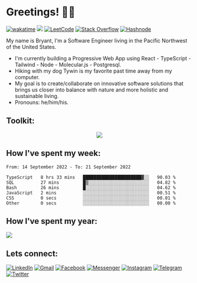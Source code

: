 # Greetings! 🤟🏼


[![wakatime](https://wakatime.com/badge/user/99e71179-209a-409a-b8bc-6612891d9ce9.svg)](https://wakatime.com/@99e71179-209a-409a-b8bc-6612891d9ce9) <a href='https://www.codewars.com/users/zataara'><img src="https://www.codewars.com/users/zataara/badges/micro"></a>  <a href='https://leetcode.com/zataara/'>![LeetCode](https://img.shields.io/badge/LeetCode-000000?style=flat&logo=LeetCode&logoColor=#d16c06)</a>  <a href='https://stackoverflow.com/users/14847517/bryant-macmahon'>![Stack Overflow](https://img.shields.io/badge/-Stackoverflow-FE7A16?style=flat&logo=stack-overflow&logoColor=white)</a> <a href='https://zataara.hashnode.dev/'> ![Hashnode](https://img.shields.io/badge/Hashnode-2962FF?style=flat&logo=hashnode&logoColor=white)</a>


My name is Bryant, I'm a Software Engineer living in the Pacific Northwest of the United States.

- I'm currently building a Progressive Web App using React - TypeScript - Tailwind - Node - Molecular.js - Postgresql.
- Hiking with my dog Tywin is my favorite past time away from my computer.
- My goal is to create/collaborate on innovative software solutions that brings us closer into balance with nature and more holistic and sustainable living.
- Pronouns: he/him/his.

## Toolkit:
<p align="center">
  <a href="https://skillicons.dev">
    <img src="https://skillicons.dev/icons?i=react,typescript,nodejs,redux,tailwind,bootstrap,py,html,materialui,css,express,javascript,flask,jest,bash,md,mongodb,postgres,docker,gcp,ps,figma,heroku,cloudflare,gatsby,firebase,git,github,vscode,stackoverflow" />
  </a>
</p>

<!-- <div align='center'>
  -->
<!-- React -->
<!-- <img width="60" src="https://cdn.jsdelivr.net/gh/devicons/devicon/icons/react/react-original-wordmark.svg" /> -->
 
<!-- Redux -->
<!-- <img width="60" src="https://cdn.jsdelivr.net/gh/devicons/devicon/icons/redux/redux-original.svg" />
 -->
<!-- Tailwind --> 
<!-- <img width="60" src="https://cdn.jsdelivr.net/gh/devicons/devicon/icons/tailwindcss/tailwindcss-plain.svg" />
  -->
<!-- Material UI -->
<!-- <img width="60" src="https://cdn.jsdelivr.net/gh/devicons/devicon/icons/materialui/materialui-original.svg" />
  -->
<!-- Bootstrap -->
<!-- <img width="60" src="https://cdn.jsdelivr.net/gh/devicons/devicon/icons/bootstrap/bootstrap-plain-wordmark.svg" />
 -->
<!-- TypeScript -->
<!-- <img width="60" src="https://cdn.jsdelivr.net/gh/devicons/devicon/icons/typescript/typescript-plain.svg" />
 -->
<!-- GIT -->
<!-- <img width="60" src="https://cdn.jsdelivr.net/gh/devicons/devicon/icons/git/git-plain.svg" />
  -->
<!-- HTML -->
<!-- <img width="60" src="https://cdn.jsdelivr.net/gh/devicons/devicon/icons/html5/html5-original.svg" />
  -->
<!-- CSS -->
<!-- <img width="60" src="https://cdn.jsdelivr.net/gh/devicons/devicon/icons/css3/css3-original.svg" />
  -->
<!-- Javscript -->
<!-- <img width="60" src="https://cdn.jsdelivr.net/gh/devicons/devicon/icons/javascript/javascript-original.svg" />
 -->
<!-- Jest -->
<!-- <img  width="60" src="https://cdn.jsdelivr.net/gh/devicons/devicon/icons/jest/jest-plain.svg" />
 -->
<!-- Jasmine -->
<!-- <img width="60" src="https://cdn.jsdelivr.net/gh/devicons/devicon/icons/jasmine/jasmine-plain-wordmark.svg" />
 -->
<!-- jQuery -->
<!-- <img width="60" src="https://cdn.jsdelivr.net/gh/devicons/devicon/icons/jquery/jquery-plain-wordmark.svg" />
 -->
<!-- Markdown -->
<!-- <img width="60" src="https://cdn.jsdelivr.net/gh/devicons/devicon/icons/markdown/markdown-original.svg" />
  -->
<!-- Python -->
<!-- <img width="60" src="https://cdn.jsdelivr.net/gh/devicons/devicon/icons/python/python-original.svg" />
  -->
<!-- Flask -->
<!-- <img width="60" src="https://cdn.jsdelivr.net/gh/devicons/devicon/icons/flask/flask-original.svg" />
 -->
<!-- Node.js -->
<!-- <img width="60" src="https://cdn.jsdelivr.net/gh/devicons/devicon/icons/nodejs/nodejs-original.svg" />
 -->
<!-- npm -->
<!-- <img width="60" src="https://cdn.jsdelivr.net/gh/devicons/devicon/icons/npm/npm-original-wordmark.svg" />
  -->
<!-- Express -->
<!-- <img width ="60" src="https://cdn.jsdelivr.net/gh/devicons/devicon/icons/express/express-original.svg" />
  -->
<!-- Ruby -->
<!-- img width="65" src="https://cdn.jsdelivr.net/gh/devicons/devicon/icons/ruby/ruby-plain.svg" />

<!-- Rails -->
<!-- img width="65" src="https://cdn.jsdelivr.net/gh/devicons/devicon/icons/rails/rails-plain.svg" />

<!-- Figma -->
<!-- <img width="60" src="https://cdn.jsdelivr.net/gh/devicons/devicon/icons/figma/figma-original.svg" />
 -->
<!-- Photoshop -->
<!-- <img width="60" src="https://cdn.jsdelivr.net/gh/devicons/devicon/icons/photoshop/photoshop-plain.svg" />
  -->
<!-- Bash -->
<!-- <img width="60" src="https://cdn.jsdelivr.net/gh/devicons/devicon/icons/bash/bash-original.svg" />
  -->
 <!-- MongoDB -->
<!-- <img width="60" src="https://cdn.jsdelivr.net/gh/devicons/devicon/icons/mongodb/mongodb-original-wordmark.svg" />
 -->
<!-- PostgreSQL -->
<!-- <img width="60" src="https://cdn.jsdelivr.net/gh/devicons/devicon/icons/postgresql/postgresql-original-wordmark.svg" />
  -->
<!-- Heroku -->
<!-- <img width="60" src="https://cdn.jsdelivr.net/gh/devicons/devicon/icons/heroku/heroku-original-wordmark.svg" />
 -->
<!-- VSCode -->
<!-- <img width="60" src="https://cdn.jsdelivr.net/gh/devicons/devicon/icons/vscode/vscode-original.svg" />
  -->
</div>

## How I've spent my week:
<!--START_SECTION:waka-->

```text
From: 14 September 2022 - To: 21 September 2022

TypeScript   8 hrs 33 mins   ██████████████████████▓░░   90.03 %
SQL          27 mins         █▒░░░░░░░░░░░░░░░░░░░░░░░   04.82 %
Bash         26 mins         █░░░░░░░░░░░░░░░░░░░░░░░░   04.62 %
JavaScript   2 mins          ░░░░░░░░░░░░░░░░░░░░░░░░░   00.51 %
CSS          0 secs          ░░░░░░░░░░░░░░░░░░░░░░░░░   00.01 %
Other        0 secs          ░░░░░░░░░░░░░░░░░░░░░░░░░   00.00 %
```

<!--END_SECTION:waka-->

## How I've spent my year:
<a href="https://wakatime.com"><img src="https://wakatime.com/share/@zataara/3c96471a-adab-4e16-99ab-941fb88544b6.png" /></a>
  
## Lets connect:
 
<a href='https://www.linkedin.com/in/bryantmac'>![LinkedIn](https://img.shields.io/badge/LinkedIn-%230077B5.svg?style=for-the-badge&logo=linkedin&logoColor=white)</a> <a href='https://mail.google.com/mail/?view=cm&fs=1&to=bryantmac@gmail.com&su=Hello!&body=Greetings'>![Gmail](https://img.shields.io/badge/Gmail-D14836?style=for-the-badge&logo=gmail&logoColor=white)</a> <a href='https://www.fb.com/bryantm'> ![Facebook](https://img.shields.io/badge/Facebook-%231877F2.svg?style=for-the-badge&logo=Facebook&logoColor=white)</a> <a href='https://www.m.me/bryantm'>![Messenger](https://img.shields.io/badge/Messenger-00B2FF?style=for-the-badge&logo=messenger&logoColor=white)</a> <a href='https://www.instagram.com/zataara.xyz'>![Instagram](https://img.shields.io/badge/Instagram-%23E4405F.svg?style=for-the-badge&logo=Instagram&logoColor=white)</a> <a href='https://telegram.me/zataara'>![Telegram](https://img.shields.io/badge/Telegram-2CA5E0?style=for-the-badge&logo=telegram&logoColor=white)</a> <a href='https://twitter.com/zataara_xyz'>![Twitter](https://img.shields.io/badge/Twitter-%231DA1F2.svg?style=for-the-badge&logo=Twitter&logoColor=white)</a>
 

  
<!-- <img src="https://github.com/zataara/zataara/blob/master/images/codeStats.svg" alt=""/> -->
<!-- All Apps -->
<!-- [![wakatime](https://wakatime.com/badge/user/99e71179-209a-409a-b8bc-6612891d9ce9.svg)](https://wakatime.com/@99e71179-209a-409a-b8bc-6612891d9ce9) -->
<!-- ## My Cumulative Github Journey:
<img align='left' src='https://github.com/zataara/github-api-stats/blob/master/generated/overview.svg' />
<img align='center' src='https://github.com/zataara/github-api-stats/blob/master/generated/languages.svg' /> -->
 
<!--   Most used Languages
<img src="https://github-readme-stats.vercel.app/api/top-langs/?username=zataara&theme=blue-green"> -->
 
 <!-- <div align='left'>
Checkout my progress on <a href='https://leetcode.com/zataara/'>Leetcode</a>!
<br>
<a href='https://leetcode.com/zataara/'><img src='https://github.com/zataara/leetcode-stats/blob/master/generated/stats.svg'></a></div>
<div align='left'> -->


